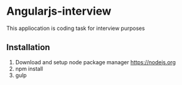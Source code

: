 # Angularjs-interview
This appliocation is coding task for interview purposes

## Installation
1. Download and setup node package manager https://nodejs.org
2. npm install
3. gulp
